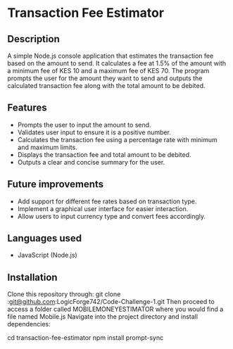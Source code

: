 # Transaction Fee Estimator

## Description
A simple Node.js console application that estimates the transaction fee based on the amount to send. It calculates a fee at 1.5% of the amount with a minimum fee of KES 10 and a maximum fee of KES 70. The program prompts the user for the amount they want to send and outputs the calculated transaction fee along with the total amount to be debited.

## Features
- Prompts the user to input the amount to send.
- Validates user input to ensure it is a positive number.
- Calculates the transaction fee using a percentage rate with minimum and maximum limits.
- Displays the transaction fee and total amount to be debited.
- Outputs a clear and concise summary for the user.

## Future improvements
- Add support for different fee rates based on transaction type.
- Implement a graphical user interface for easier interaction.
- Allow users to input currency type and convert fees accordingly.

## Languages used
- JavaScript (Node.js)

## Installation
Clone this repository through:
 git clone :git@github.com:LogicForge742/Code-Challenge-1.git
 Then proceed to access a folder called MOBILEMONEYESTIMATOR where you would find a file named Mobile.js
 Navigate into the project directory and install dependencies:

cd transaction-fee-estimator
npm install prompt-sync
